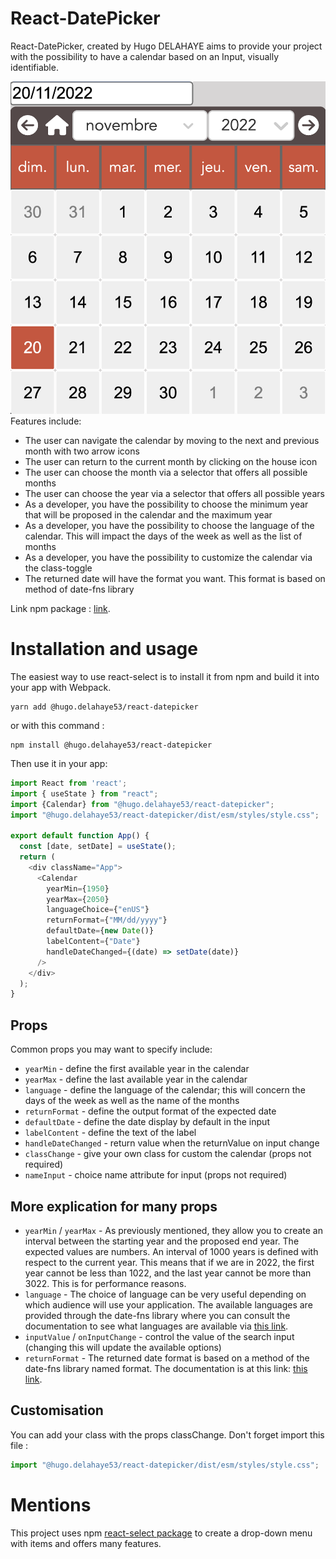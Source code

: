 # React-DatePicker

React-DatePicker, created by Hugo DELAHAYE aims to provide your project with the possibility to have a calendar based on an Input, visually identifiable.

![demo calendar](public/illustrate-demo.png)
Features include:

- The user can navigate the calendar by moving to the next and previous month with two arrow icons
- The user can return to the current month by clicking on the house icon
- The user can choose the month via a selector that offers all possible months
- The user can choose the year via a selector that offers all possible years
- As a developer, you have the possibility to choose the minimum year that will be proposed in the calendar and the maximum year
- As a developer, you have the possibility to choose the language of the calendar. This will impact the days of the week as well as the list of months
- As a developer, you have the possibility to customize the calendar via the class-toggle
- The returned date will have the format you want. This format is based on method of date-fns library

Link npm package : [link](https://www.npmjs.com/package/@hugo.delahaye53/react-datepicker).
# Installation and usage

The easiest way to use react-select is to install it from npm and build it into your app with Webpack.

```
yarn add @hugo.delahaye53/react-datepicker
```

or with this command :

```
npm install @hugo.delahaye53/react-datepicker
```

Then use it in your app:

```js
import React from 'react';
import { useState } from "react";
import {Calendar} from "@hugo.delahaye53/react-datepicker";
import "@hugo.delahaye53/react-datepicker/dist/esm/styles/style.css";

export default function App() {
  const [date, setDate] = useState();
  return (
    <div className="App">
      <Calendar
        yearMin={1950}
        yearMax={2050}
        languageChoice={"enUS"}
        returnFormat={"MM/dd/yyyy"}
        defaultDate={new Date()}
        labelContent={"Date"}
        handleDateChanged={(date) => setDate(date)}
      />
    </div>
  );
}
```

## Props

Common props you may want to specify include:

- `yearMin` - define the first available year in the calendar
- `yearMax` - define the last available year in the calendar
- `language` - define the language of the calendar; this will concern the days of the week as well as the name of the months
- `returnFormat` - define the output format of the expected date
- `defaultDate` - define the date display by default in the input
- `labelContent` - define the text of the label
- `handleDateChanged` - return value when the returnValue on input change
- `classChange` - give your own class for custom the calendar (props not required)
- `nameInput` - choice name attribute for input (props not required)


## More explication for many props

- `yearMin` / `yearMax` - As previously mentioned, they allow you to create an interval between the starting year and the proposed end year. The expected values are numbers. An interval of 1000 years is defined with respect to the current year. This means that if we are in 2022, the first year cannot be less than 1022, and the last year cannot be more than 3022. This is for performance reasons.
- `language` - The choice of language can be very useful depending on which audience will use your application. The available languages are provided through the date-fns library where you can consult the documentation to see what languages are available via [this link](https://date-fns.org/docs/Getting-Started).
- `inputValue` / `onInputChange` - control the value of the search input (changing this will update the available options)
- `returnFormat` - The returned date format is based on a method of the date-fns library named format. The documentation is at this link: [this link](https://date-fns.org/v2.29.3/docs/format).

## Customisation
You can add your class with the props classChange.
Don't forget import this file :
```js
import "@hugo.delahaye53/react-datepicker/dist/esm/styles/style.css";
```
# Mentions

This project uses npm [react-select package](https://www.npmjs.com/package/react-select) to create a drop-down menu with items and offers many features.